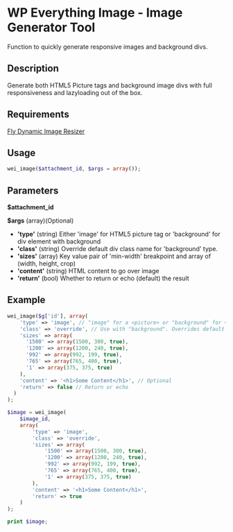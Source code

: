 # WP Everything Image - Image Generator Tool
Function to quickly generate responsive images and background divs.

## Description
Generate both HTML5 Picture tags and background image divs with full responsiveness and lazyloading out of the box.

## Requirements
[Fly Dynamic Image Resizer](https://wordpress.org/plugins/fly-dynamic-image-resizer/)

## Usage 
```php
wei_image($attachment_id, $args = array());
```

## Parameters
**$attachment_id** 

**$args**
    (array)(Optional)

* **'type'**
    (string) Either 'image' for HTML5 picture tag or 'background' for div element with background
* **'class'**
    (string) Override default div class name for 'background' type.
* **'sizes'**
    (array) Key value pair of 'min-width' breakpoint and array of (width, height, crop)
* **'content'**
    (string) HTML content to go over image
* **'return'**
    (bool) Whether to return or echo (default) the result

## Example

```php
wei_image($g['id'], array(
    'type' => 'image', // "image" for a <picture> or "background" for <div> with background image
    'class' => 'override', // Use with "background". Overrides default div name. Requires you create the div
    'sizes' => array(
      '1500' => array(1500, 300, true),
      '1200' => array(1200, 240, true),
      '992' => array(992, 199, true),
      '765' => array(765, 400, true),
      '1' => array(375, 375, true)
    ),
    'content' => '<h1>Some Content</h1>', // Optional
    'return' => false // Return or echo
  )
);

$image = wei_image(
    $image_id, 
    array(
        'type' => 'image',
        'class' => 'override',
        'sizes' => array(
            '1500' => array(1500, 300, true),
            '1200' => array(1200, 240, true),
            '992' => array(992, 199, true),
            '765' => array(765, 400, true),
            '1' => array(375, 375, true)
        ),
        'content' => '<h1>Some Content</h1>',
        'return' => true
    )
);

print $image;

```
